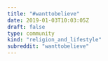 ```yaml
---
title: "#wanttobelieve"
date: 2019-01-03T10:03:05Z
draft: false
type: community
kind: "religion_and_lifestyle"
subreddit: "wanttobelieve"
---
```


